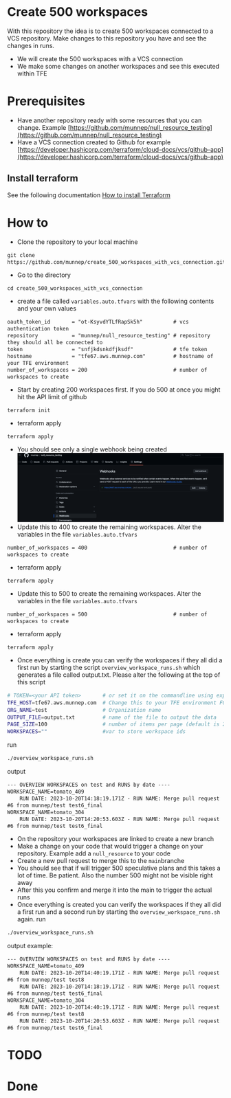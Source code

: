 # Create 500 workspaces

With this repository the idea is to create 500 workspaces connected to a VCS repository. Make changes to this repository you have and see the changes in runs. 

- We will create the 500 workspaces with a VCS connection
- We make some changes on another workspaces and see this executed within TFE

# Prerequisites

- Have another repository ready with some resources that you can change. Example [https://github.com/munnep/null_resource_testing](https://github.com/munnep/null_resource_testing)
- Have a VCS connection created to Github for example [https://developer.hashicorp.com/terraform/cloud-docs/vcs/github-app](https://developer.hashicorp.com/terraform/cloud-docs/vcs/github-app)


## Install terraform  
See the following documentation [How to install Terraform](https://learn.hashicorp.com/tutorials/terraform/install-cli)

# How to

- Clone the repository to your local machine
```
git clone https://github.com/munnep/create_500_workspaces_with_vcs_connection.git
```
- Go to the directory
```
cd create_500_workspaces_with_vcs_connection
```
- create a file called `variables.auto.tfvars` with the following contents and your own values
```
oauth_token_id       = "ot-KsyvdYTLfRapSk5h"          # vcs authentication token
repository           = "munnep/null_resource_testing" # repository they should all be connected to
token                = "snfjkdsnkdfjksdf"             # tfe token
hostname             = "tfe67.aws.munnep.com"         # hostname of your TFE environment
number_of_workspaces = 200                            # number of workspaces to create
```
- Start by creating 200 workspaces first. If you do 500 at once you might hit the API limit of github
```
terraform init
```
- terraform apply
```
terraform apply
```
- You should see only a single webhook being created  
![](media/20231020161012.png)  
- Update this to 400 to create the remaining workspaces. Alter the variables in the file `variables.auto.tfvars`
```
number_of_workspaces = 400                            # number of workspaces to create
```
- terraform apply
```
terraform apply
```
- Update this to 500 to create the remaining workspaces. Alter the variables in the file `variables.auto.tfvars`
```
number_of_workspaces = 500                            # number of workspaces to create
```
- terraform apply
```
terraform apply
```
- Once everything is create you can verify the workspaces if they all did a first run by starting the script `overview_workspace_runs.sh` which generates a file called output.txt. Please alter the following at the top of this script
```sh
# TOKEN=<your API token>       # or set it on the commandline using export TOKEN=
TFE_HOST=tfe67.aws.munnep.com  # Change this to your TFE environment FQDN
ORG_NAME=test                  # Organization name 
OUTPUT_FILE=output.txt         # name of the file to output the data
PAGE_SIZE=100                  # number of items per page (default is 20, max is 100)
WORKSPACES=""                  #var to store workspace ids
```
run
```sh
./overview_workspace_runs.sh
```
output
```
--- OVERVIEW WORKSPACES on test and RUNS by date ----
WORKSPACE_NAME=tomato_409
    RUN DATE: 2023-10-20T14:18:19.171Z - RUN NAME: Merge pull request #6 from munnep/test test6_final
WORKSPACE_NAME=tomato_304
    RUN DATE: 2023-10-20T14:20:53.603Z - RUN NAME: Merge pull request #6 from munnep/test test6_final
```
- On the repository your workspaces are linked to create a new branch
- Make a change on your code that would trigger a change on your repository. Example add a `null_resource` to your code
- Create a new pull request to merge this to the `main`branche
- You should see that if will trigger 500 speculative plans and this takes a lot of time. Be patient. Also the number 500 might not be visible right away
- After this you confirm and merge it into the main to trigger the actual runs
- Once everything is created you can verify the workspaces if they all did a first run and a second run by starting the `overview_workspace_runs.sh` again.
run 
```sh
./overview_workspace_runs.sh
```
output example:
```
--- OVERVIEW WORKSPACES on test and RUNS by date ----
WORKSPACE_NAME=tomato_409
    RUN DATE: 2023-10-20T14:40:19.171Z - RUN NAME: Merge pull request #6 from munnep/test test8
    RUN DATE: 2023-10-20T14:18:19.171Z - RUN NAME: Merge pull request #6 from munnep/test test6_final
WORKSPACE_NAME=tomato_304
    RUN DATE: 2023-10-20T14:40:19.171Z - RUN NAME: Merge pull request #6 from munnep/test test8
    RUN DATE: 2023-10-20T14:20:53.603Z - RUN NAME: Merge pull request #6 from munnep/test test6_final
```




# TODO

# Done







